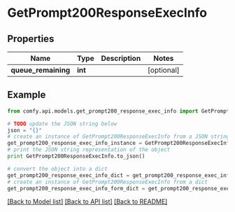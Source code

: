 # GetPrompt200ResponseExecInfo


## Properties

Name | Type | Description | Notes
------------ | ------------- | ------------- | -------------
**queue_remaining** | **int** |  | [optional] 

## Example

```python
from comfy.api.models.get_prompt200_response_exec_info import GetPrompt200ResponseExecInfo

# TODO update the JSON string below
json = "{}"
# create an instance of GetPrompt200ResponseExecInfo from a JSON string
get_prompt200_response_exec_info_instance = GetPrompt200ResponseExecInfo.from_json(json)
# print the JSON string representation of the object
print GetPrompt200ResponseExecInfo.to_json()

# convert the object into a dict
get_prompt200_response_exec_info_dict = get_prompt200_response_exec_info_instance.to_dict()
# create an instance of GetPrompt200ResponseExecInfo from a dict
get_prompt200_response_exec_info_form_dict = get_prompt200_response_exec_info.from_dict(get_prompt200_response_exec_info_dict)
```
[[Back to Model list]](../README.md#documentation-for-models) [[Back to API list]](../README.md#documentation-for-api-endpoints) [[Back to README]](../README.md)



